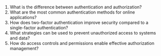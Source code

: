

1. What is the difference between authentication and authorization?
2. What are the most common authentication methods for online applications?
3. How does two-factor authentication improve security compared to a single-factor authentication?
4. What strategies can be used to prevent unauthorized access to systems and data?
5. How do access controls and permissions enable effective authorization management?